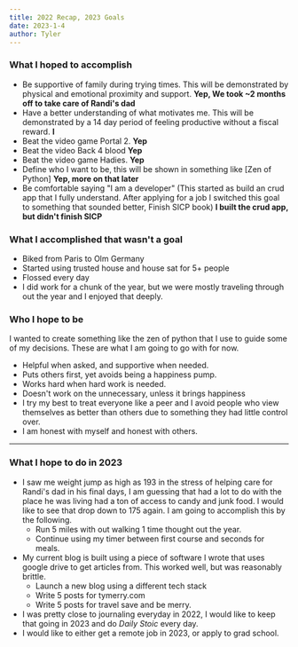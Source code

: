 ```yaml
---
title: 2022 Recap, 2023 Goals
date: 2023-1-4
author: Tyler
---
```


### **What I hoped to accomplish**

- Be supportive of family during trying times. This will be demonstrated by physical and emotional proximity and support. **Yep, We took ~2 months off to take care of Randi's dad**
- Have a better understanding of what motivates me. This will be demonstrated by a 14 day period of feeling productive without a fiscal reward. **I**
- Beat the video game Portal 2. **Yep**
- Beat the video Back 4 blood **Yep**
- Beat the video game Hadies. **Yep**
- Define who I want to be, this will be shown in something like \[Zen of Python\] **Yep, more on that  later**
- Be comfortable saying \"I am a developer\" (This started as build an crud app that I fully understand. After applying for a job I switched this goal to something that sounded better, Finish SICP book) **I built the crud app, but didn't finish SICP**


### **What I accomplished that wasn't a goal**

- Biked from Paris to Olm Germany
- Started using trusted house and house sat for 5+ people
- Flossed every day
- I did work for a chunk of the year, but we were mostly traveling through out the year and I enjoyed that deeply.

### Who I hope to be
I wanted to create something like the zen of python that I use to guide some of my decisions. These are what I am going to go with for now.
-   Helpful when asked, and supportive when needed.
-   Puts others first, yet avoids being a happiness pump.
-   Works hard when hard work is needed.
-   Doesn't work on the unnecessary, unless it brings happiness
-   I try my best to treat everyone like a peer and I avoid people who view themselves as better than others due to something they had little control over.
-   I am honest with myself and honest with others.


--- 

### **What I hope to do in 2023**
- I saw me weight jump as high as 193 in the stress of helping care for Randi's dad in his final days, I am guessing that had a lot to do with the place he was living had a ton of access to candy and junk food. I would like to see that drop down to 175 again. I am going to accomplish this by the following. 
	- Run 5 miles with out walking 1 time thought out the year.
	- Continue using my timer between first course and seconds for meals.
- My current blog is built using a piece of software I wrote that uses google drive to get articles from. This worked well, but was reasonably brittle. 
	- Launch a new blog using a different tech stack
	- Write 5 posts for tymerry.com
	- Write 5 posts for travel save and be merry.
- I was pretty close to journaling everyday in 2022, I would like to keep that going in 2023 and do _Daily Stoic_ every day.
- I would like to either get a remote job in 2023, or apply to grad school.
  
